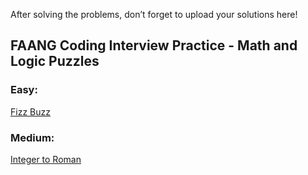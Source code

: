 After solving the problems, don’t forget to upload your solutions here!

## FAANG Coding Interview Practice - Math and Logic Puzzles

### Easy:
[Fizz Buzz](https://leetcode.com/problems/fizz-buzz/description/)

### Medium:
[Integer to Roman](https://leetcode.com/problems/integer-to-roman/description/)
